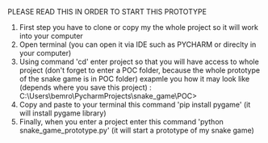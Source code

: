 PLEASE READ THIS IN ORDER TO START THIS PROTOTYPE

1. First step you have to clone or copy my the whole project so it will work into your computer
3. Open terminal (you can open it via IDE such as PYCHARM or direclty in your computer)
4. Using command 'cd' enter project so that you will have access to whole project (don't forget to enter a POC folder, because the whole prototype of the snake game is in POC folder)
exapmle you how it may look like (depends where you save this project) : C:\Users\bemro\PycharmProjects\snake_game\POC>
5. Copy and paste to your terminal this command 'pip install pygame' (it will install pygame library)
6. Finally, when you enter a project enter this command 'python snake_game_prototype.py' (it will start a prototype of my snake game)

